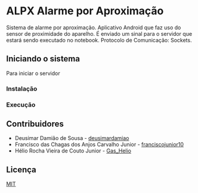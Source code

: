 # ALPX Alarme por Aproximação

Sistema de alarme por aproximação. 
Aplicativo Android que faz uso do sensor de proximidade do aparelho.
É enviado um sinal para o servidor que estará sendo executado no notebook.
Protocolo de Comunicação: Sockets.

## Iniciando o sistema
Para iniciar o servidor
### Instalação

### Execução

## Contribuidores

* Deusimar Damião de Sousa - [deusimardamiao](<https://github.com/deusimardamiao/>)
* Francisco das Chagas dos Anjos Carvalho Junior - [franciscojunior10](<https://github.com/franciscojunior10/>)
* Hélio Rocha Vieira de Couto Junior - [Gas_Helio](<https://github.com/Gas-Helio>)

## Licença

[MIT](https://github.com/Gas-Helio/CRUD-Biblioteca/blob/master/LICENSE)
